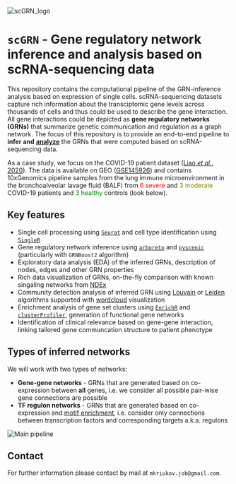![scGRN_logo](https://raw.githubusercontent.com/masyahook/scGRN/main/docs/scGRN.jpg)

# `scGRN` - Gene regulatory network inference and analysis based on scRNA-sequencing data

This repository contains the computational pipeline of the GRN-inference analysis based on expression of single cells. scRNA-sequencing datasets capture rich information about the transciptomic gene levels across thousands of cells and thus could be used to describe the gene interaction. All gene interactions could be depicted as **gene regulatory networks (GRNs)** that summarize genetic communication and regulation as a graph network. The focus of this repository is to provide an end-to-end pipeline to **infer and** <ins>**analyze**</ins> the GRNs that were computed based on scRNA-sequencing data.

As a case study, we focus on the COVID-19 patient dataset ([Liao *et al.*, 2020](https://www.nature.com/articles/s41591-020-0901-9)). The data is available on GEO ([GSE145926](https://www.ncbi.nlm.nih.gov/geo/query/acc.cgi?acc=GSE145926)) and contains 10xGenomics pipeline samples from the lung immune microenvironment in the bronchoalveolar lavage fluid (BALF) from <span style="color:red">6 severe</span> and <span style="color:#8B8000">3 moderate</span> COVID-19 patients and <span style="color:green">3 healthy</span> controls (look below).

## Key features

- Single cell processing using [`Seurat`](https://satijalab.org/seurat/) and cell type identification using [`SingleR`](https://bioconductor.org/packages/release/bioc/html/SingleR.html)
- Gene regulatory network inference using [`arboreto`](https://arboreto.readthedocs.io) and [`pyscenic`](https://pyscenic.readthedocs.io) (particularly with `GRNBoost2` algorithm)
- Exploratory data analysis (EDA) of the inferred GRNs, description of nodes, edges and other GRN properties
- Rich data visualization of GRNs, on-the-fly comparison with known singaling networks from [NDEx](https://www.ndexbio.org)
- Community detection analysis of inferred GRN using [Louvain](https://python-louvain.readthedocs.io/en/latest/index.html) or [Leiden](https://leidenalg.readthedocs.io/en/stable/index.html) algorithms supported with [wordcloud](https://github.com/amueller/word_cloud) visualization
- Enrichment analysis of gene set clusters using [`EnrichR`](https://maayanlab.cloud/Enrichr/) and [`clusterProfiler`](https://yulab-smu.top/biomedical-knowledge-mining-book/enrichment-overview.html), generation of functional gene networks
- Identification of clinical relevance based on gene-gene interaction, linking tailored gene communcation structure to patient phenotype


## Types of inferred networks

We will work with two types of networks:

- **Gene-gene networks** - GRNs that are generated based on co-expression between **all** genes, i.e. we consider all possible pair-wise gene connections are possible
- **TF regulon networks** - GRNs that are generated based on co-expression and [motif enrichment](https://www.nature.com/articles/nmeth.4463#Abs2), i.e. consider only connections between transcription factors and corresponding targets a.k.a. regulons

![Main pipeline](https://raw.githubusercontent.com/masyahook/scGRN/main/docs/main_pipeline.png)

## Contact

For further information please contact by mail at `mkriukov.job@gmail.com`.